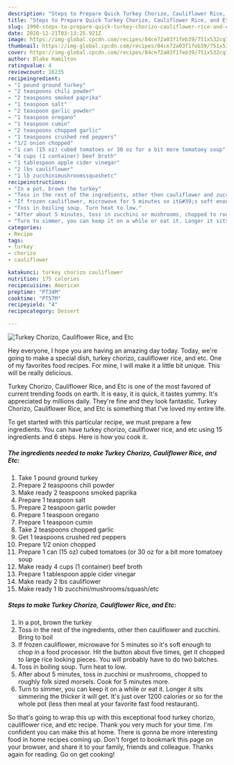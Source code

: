 ```yaml
---
description: "Steps to Prepare Quick Turkey Chorizo, Cauliflower Rice, and Etc"
title: "Steps to Prepare Quick Turkey Chorizo, Cauliflower Rice, and Etc"
slug: 1990-steps-to-prepare-quick-turkey-chorizo-cauliflower-rice-and-etc
date: 2020-12-21T03:13:25.921Z
image: https://img-global.cpcdn.com/recipes/84ce72a03f1feb39/751x532cq70/turkey-chorizo-cauliflower-rice-and-etc-recipe-main-photo.jpg
thumbnail: https://img-global.cpcdn.com/recipes/84ce72a03f1feb39/751x532cq70/turkey-chorizo-cauliflower-rice-and-etc-recipe-main-photo.jpg
cover: https://img-global.cpcdn.com/recipes/84ce72a03f1feb39/751x532cq70/turkey-chorizo-cauliflower-rice-and-etc-recipe-main-photo.jpg
author: Blake Hamilton
ratingvalue: 4
reviewcount: 16235
recipeingredient:
- "1 pound ground turkey"
- "2 teaspoons chili powder"
- "2 teaspoons smoked paprika"
- "1 teaspoon salt"
- "2 teaspoon garlic powder"
- "1 teaspoon oregano"
- "1 teaspoon cumin"
- "2 teaspoons chopped garlic"
- "1 teaspoons crushed red peppers"
- "1/2 onion chopped"
- "1 can (15 oz) cubed tomatoes or 30 oz for a bit more tomatoey soup"
- "4 cups (1 container) beef broth"
- "1 tablespoon apple cider vinegar"
- "2 lbs cauliflower"
- "1 lb zucchinimushroomssquashetc"
recipeinstructions:
- "In a pot, brown the turkey"
- "Toss in the rest of the ingredients, other then cauliflower and zucchini. Bring to boil"
- "If frozen cauliflower, microwave for 5 minutes so it&#39;s soft enough to chop in a food processor. Hit the button about five times, get it chopped to large rice looking pieces. You will probably have to do two batches."
- "Toss in boiling soup. Turn heat to low."
- "After about 5 minutes, toss in zucchini or mushrooms, chopped to roughly folk sized morsels. Cook for 5 minutes more."
- "Turn to simmer, you can keep it on a while or eat it. Longer it sits simmering the thicker it will get. It&#39;s just over 1200 calories or so for the whole pot (less then meal at your favorite fast food restaurant)."
categories:
- Recipe
tags:
- turkey
- chorizo
- cauliflower

katakunci: turkey chorizo cauliflower 
nutrition: 175 calories
recipecuisine: American
preptime: "PT34M"
cooktime: "PT57M"
recipeyield: "4"
recipecategory: Dessert

---
```



![Turkey Chorizo, Cauliflower Rice, and Etc](https://img-global.cpcdn.com/recipes/84ce72a03f1feb39/751x532cq70/turkey-chorizo-cauliflower-rice-and-etc-recipe-main-photo.jpg)

Hey everyone, I hope you are having an amazing day today. Today, we're going to make a special dish, turkey chorizo, cauliflower rice, and etc. One of my favorites food recipes. For mine, I will make it a little bit unique. This will be really delicious.

Turkey Chorizo, Cauliflower Rice, and Etc is one of the most favored of current trending foods on earth. It is easy, it is quick, it tastes yummy. It's appreciated by millions daily. They're fine and they look fantastic. Turkey Chorizo, Cauliflower Rice, and Etc is something that I've loved my entire life.




To get started with this particular recipe, we must prepare a few ingredients. You can have turkey chorizo, cauliflower rice, and etc using 15 ingredients and 6 steps. Here is how you cook it.

<!--inarticleads1-->

##### The ingredients needed to make Turkey Chorizo, Cauliflower Rice, and Etc:

1. Take 1 pound ground turkey
1. Prepare 2 teaspoons chili powder
1. Make ready 2 teaspoons smoked paprika
1. Prepare 1 teaspoon salt
1. Prepare 2 teaspoon garlic powder
1. Prepare 1 teaspoon oregano
1. Prepare 1 teaspoon cumin
1. Take 2 teaspoons chopped garlic
1. Get 1 teaspoons crushed red peppers
1. Prepare 1/2 onion chopped
1. Prepare 1 can (15 oz) cubed tomatoes (or 30 oz for a bit more tomatoey soup
1. Make ready 4 cups (1 container) beef broth
1. Prepare 1 tablespoon apple cider vinegar
1. Make ready 2 lbs cauliflower
1. Make ready 1 lb zucchini/mushrooms/squash/etc




<!--inarticleads2-->

##### Steps to make Turkey Chorizo, Cauliflower Rice, and Etc:

1. In a pot, brown the turkey
1. Toss in the rest of the ingredients, other then cauliflower and zucchini. Bring to boil
1. If frozen cauliflower, microwave for 5 minutes so it&#39;s soft enough to chop in a food processor. Hit the button about five times, get it chopped to large rice looking pieces. You will probably have to do two batches.
1. Toss in boiling soup. Turn heat to low.
1. After about 5 minutes, toss in zucchini or mushrooms, chopped to roughly folk sized morsels. Cook for 5 minutes more.
1. Turn to simmer, you can keep it on a while or eat it. Longer it sits simmering the thicker it will get. It&#39;s just over 1200 calories or so for the whole pot (less then meal at your favorite fast food restaurant).




So that's going to wrap this up with this exceptional food turkey chorizo, cauliflower rice, and etc recipe. Thank you very much for your time. I'm confident you can make this at home. There is gonna be more interesting food in home recipes coming up. Don't forget to bookmark this page on your browser, and share it to your family, friends and colleague. Thanks again for reading. Go on get cooking!
